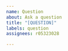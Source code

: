 ```yaml
---
name: Question
about: Ask a question
title: "[QUESTION]"
labels: question
assignees: r05323028

---
```



